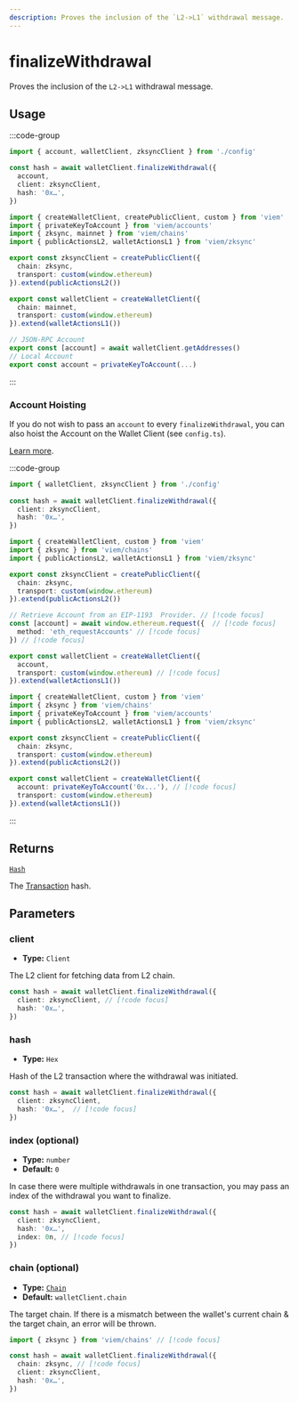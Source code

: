 ```yaml
---
description: Proves the inclusion of the `L2->L1` withdrawal message.
---
```


# finalizeWithdrawal

Proves the inclusion of the `L2->L1` withdrawal message.

## Usage

:::code-group

```ts [example.ts]
import { account, walletClient, zksyncClient } from './config'

const hash = await walletClient.finalizeWithdrawal({
  account,
  client: zksyncClient,
  hash: '0x…',
})
```

```ts [config.ts]
import { createWalletClient, createPublicClient, custom } from 'viem'
import { privateKeyToAccount } from 'viem/accounts'
import { zksync, mainnet } from 'viem/chains'
import { publicActionsL2, walletActionsL1 } from 'viem/zksync'

export const zksyncClient = createPublicClient({
  chain: zksync,
  transport: custom(window.ethereum)
}).extend(publicActionsL2())

export const walletClient = createWalletClient({
  chain: mainnet,
  transport: custom(window.ethereum)
}).extend(walletActionsL1())

// JSON-RPC Account
export const [account] = await walletClient.getAddresses()
// Local Account
export const account = privateKeyToAccount(...)
```

:::

### Account Hoisting

If you do not wish to pass an `account` to every `finalizeWithdrawal`, you can also hoist the Account on the Wallet Client (see `config.ts`).

[Learn more](/docs/clients/wallet#account).

:::code-group

```ts [example.ts]
import { walletClient, zksyncClient } from './config'
 
const hash = await walletClient.finalizeWithdrawal({
  client: zksyncClient,
  hash: '0x…',
})
```

```ts [config.ts (JSON-RPC Account)]
import { createWalletClient, custom } from 'viem'
import { zksync } from 'viem/chains'
import { publicActionsL2, walletActionsL1 } from 'viem/zksync'

export const zksyncClient = createPublicClient({
  chain: zksync,
  transport: custom(window.ethereum)
}).extend(publicActionsL2())

// Retrieve Account from an EIP-1193  Provider. // [!code focus]
const [account] = await window.ethereum.request({  // [!code focus]
  method: 'eth_requestAccounts' // [!code focus]
}) // [!code focus]

export const walletClient = createWalletClient({
  account,
  transport: custom(window.ethereum) // [!code focus]
}).extend(walletActionsL1())
```

```ts [config.ts (Local Account)]
import { createWalletClient, custom } from 'viem'
import { zksync } from 'viem/chains'
import { privateKeyToAccount } from 'viem/accounts'
import { publicActionsL2, walletActionsL1 } from 'viem/zksync'

export const zksyncClient = createPublicClient({
  chain: zksync,
  transport: custom(window.ethereum)
}).extend(publicActionsL2())

export const walletClient = createWalletClient({
  account: privateKeyToAccount('0x...'), // [!code focus]
  transport: custom(window.ethereum)
}).extend(walletActionsL1())
```

:::

## Returns

[`Hash`](/docs/glossary/types#hash)

The [Transaction](/docs/glossary/terms#transaction) hash.

## Parameters

### client

- **Type:** `Client`

The L2 client for fetching data from L2 chain.

```ts
const hash = await walletClient.finalizeWithdrawal({
  client: zksyncClient, // [!code focus]
  hash: '0x…',
})
```

### hash 

- **Type:** `Hex`

Hash of the L2 transaction where the withdrawal was initiated.

```ts
const hash = await walletClient.finalizeWithdrawal({
  client: zksyncClient,
  hash: '0x…',  // [!code focus]
})
```

### index (optional)

- **Type:** `number`
- **Default:** `0`

In case there were multiple withdrawals in one transaction, you may pass an index of the
withdrawal you want to finalize.

```ts
const hash = await walletClient.finalizeWithdrawal({
  client: zksyncClient,
  hash: '0x…',
  index: 0n, // [!code focus]
})
```

### chain (optional)

- **Type:** [`Chain`](/docs/glossary/types#chain)
- **Default:** `walletClient.chain`

The target chain. If there is a mismatch between the wallet's current chain & the target chain, an error will be thrown.

```ts
import { zksync } from 'viem/chains' // [!code focus]

const hash = await walletClient.finalizeWithdrawal({
  chain: zksync, // [!code focus]
  client: zksyncClient,
  hash: '0x…',
})
```